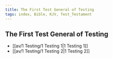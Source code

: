 ```yaml
---
title: The First Test General of Testing
tags: index, Bible, KJV, Test_Testament
---
```


## The First Test General of Testing

- [[av/1 Testing/1 Testing 1|1 Testing 1]]
- [[av/1 Testing/1 Testing 2|1 Testing 2]]
